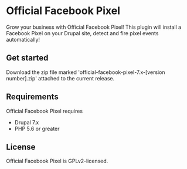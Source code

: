 
# Official Facebook Pixel

Grow your business with Official Facebook Pixel! This plugin will 
install a Facebook Pixel on your Drupal site, detect and fire pixel events automatically!

## Get started

Download the zip file marked 'official-facebook-pixel-7.x-[version number].zip' attached to the current release.

## Requirements

Official Facebook Pixel requires
* Drupal 7.x
* PHP 5.6 or greater

## License

Official Facebook Pixel is GPLv2-licensed.
